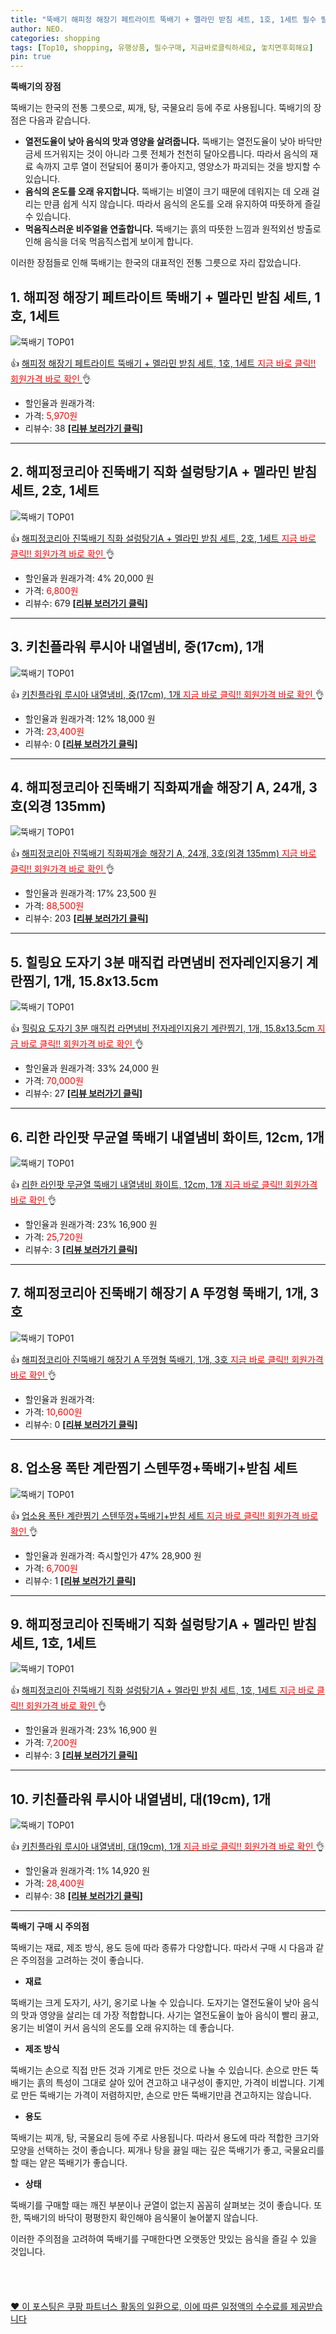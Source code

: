 ```yaml
---
title: "뚝배기 해피정 해장기 페트라이트 뚝배기 + 멜라민 받침 세트, 1호, 1세트 필수 필요 추천 제품 비교 최저 가격 비교 장점 구매가이드"
author: NEO.
categories: shopping
tags: [Top10, shopping, 유행상품, 필수구매, 지금바로클릭하세요, 놓치면후회해요]
pin: true
---
```

**뚝배기의 장점**

뚝배기는 한국의 전통 그릇으로, 찌개, 탕, 국물요리 등에 주로 사용됩니다. 뚝배기의 장점은 다음과 같습니다.

* **열전도율이 낮아 음식의 맛과 영양을 살려줍니다.** 뚝배기는 열전도율이 낮아 바닥만 금세 뜨거워지는 것이 아니라 그릇 전체가 천천히 달아오릅니다. 따라서 음식의 재료 속까지 고루 열이 전달되어 풍미가 좋아지고, 영양소가 파괴되는 것을 방지할 수 있습니다.
* **음식의 온도를 오래 유지합니다.** 뚝배기는 비열이 크기 때문에 데워지는 데 오래 걸리는 만큼 쉽게 식지 않습니다. 따라서 음식의 온도를 오래 유지하여 따뜻하게 즐길 수 있습니다.
* **먹음직스러운 비주얼을 연출합니다.** 뚝배기는 흙의 따뜻한 느낌과 원적외선 방출로 인해 음식을 더욱 먹음직스럽게 보이게 합니다.

이러한 장점들로 인해 뚝배기는 한국의 대표적인 전통 그릇으로 자리 잡았습니다.

   

## 1. 해피정 해장기 페트라이트 뚝배기 + 멜라민 받침 세트, 1호, 1세트

![뚝배기 TOP01](https://thumbnail7.coupangcdn.com/thumbnails/remote/490x490ex/image/retail/images/2023/07/12/17/5/0ffe80f6-3131-47d1-bd58-87e70b104e72.jpg)


👍 [해피정 해장기 페트라이트 뚝배기 + 멜라민 받침 세트, 1호, 1세트 <font color=red> 지금 바로 클릭!! 회원가격 바로 확인 </font> ](https://link.coupang.com/re/AFFSDP?lptag=AF3617701&subid=GithubCoopas&pageKey=7461151597&traceid=V0-153&itemId=19447510573&vendorItemId=86558365937) 👌 


- 할인율과 원래가격: 
- 가격: <span style='color:red'>5,970원</span>
- 리뷰수: 38  [**[리뷰 보러가기 클릭]**](https://link.coupang.com/re/AFFSDP?lptag=AF3617701&subid=GithubCoopas&pageKey=7461151597&traceid=V0-153&itemId=19447510573&vendorItemId=86558365937)

---


   

## 2. 해피정코리아 진뚝배기 직화 설렁탕기A + 멜라민 받침 세트, 2호, 1세트

![뚝배기 TOP01](https://thumbnail8.coupangcdn.com/thumbnails/remote/490x490ex/image/retail/images/7207711416076062-e383ddde-fbef-4df5-a69f-025ec82ea5f1.jpg)


👍 [해피정코리아 진뚝배기 직화 설렁탕기A + 멜라민 받침 세트, 2호, 1세트 <font color=red> 지금 바로 클릭!! 회원가격 바로 확인 </font> ](https://link.coupang.com/re/AFFSDP?lptag=AF3617701&subid=GithubCoopas&pageKey=6654125875&traceid=V0-153&itemId=15256276200&vendorItemId=82476929785) 👌 


- 할인율과 원래가격: 4%  20,000   원
- 가격: <span style='color:red'>6,800원</span>
- 리뷰수: 679  [**[리뷰 보러가기 클릭]**](https://link.coupang.com/re/AFFSDP?lptag=AF3617701&subid=GithubCoopas&pageKey=6654125875&traceid=V0-153&itemId=15256276200&vendorItemId=82476929785)

---


   

## 3. 키친플라워 루시아 내열냄비, 중(17cm), 1개

![뚝배기 TOP01](https://thumbnail10.coupangcdn.com/thumbnails/remote/490x490ex/image/retail/images/2975383615983222-7d1184f8-2217-45fc-8190-b8dd755aca66.jpg)


👍 [키친플라워 루시아 내열냄비, 중(17cm), 1개 <font color=red> 지금 바로 클릭!! 회원가격 바로 확인 </font> ](https://link.coupang.com/re/AFFSDP?lptag=AF3617701&subid=GithubCoopas&pageKey=51824915&traceid=V0-153&itemId=183390302&vendorItemId=3436717075) 👌 


- 할인율과 원래가격: 12%  18,000   원
- 가격: <span style='color:red'>23,400원</span>
- 리뷰수: 0  [**[리뷰 보러가기 클릭]**](https://link.coupang.com/re/AFFSDP?lptag=AF3617701&subid=GithubCoopas&pageKey=51824915&traceid=V0-153&itemId=183390302&vendorItemId=3436717075)

---


   

## 4. 해피정코리아 진뚝배기 직화찌개솥 해장기 A, 24개, 3호(외경 135mm)

![뚝배기 TOP01](https://thumbnail7.coupangcdn.com/thumbnails/remote/490x490ex/image/retail/images/474932604868894-618b3bd2-48bd-472b-8d09-80ed4e8776d8.png)


👍 [해피정코리아 진뚝배기 직화찌개솥 해장기 A, 24개, 3호(외경 135mm) <font color=red> 지금 바로 클릭!! 회원가격 바로 확인 </font> ](https://link.coupang.com/re/AFFSDP?lptag=AF3617701&subid=GithubCoopas&pageKey=5484384449&traceid=V0-153&itemId=19635541619&vendorItemId=75758142075) 👌 


- 할인율과 원래가격: 17%  23,500   원
- 가격: <span style='color:red'>88,500원</span>
- 리뷰수: 203  [**[리뷰 보러가기 클릭]**](https://link.coupang.com/re/AFFSDP?lptag=AF3617701&subid=GithubCoopas&pageKey=5484384449&traceid=V0-153&itemId=19635541619&vendorItemId=75758142075)

---


   

## 5. 힐링요 도자기 3분 매직컵 라면냄비 전자레인지용기 계란찜기, 1개, 15.8x13.5cm

![뚝배기 TOP01](https://thumbnail6.coupangcdn.com/thumbnails/remote/490x490ex/image/vendor_inventory/c387/a22350fd5f2a9e53f13b3b64bd3dbec312b9b30e8f7d7099ec274fcd7272.jpg)


👍 [힐링요 도자기 3분 매직컵 라면냄비 전자레인지용기 계란찜기, 1개, 15.8x13.5cm <font color=red> 지금 바로 클릭!! 회원가격 바로 확인 </font> ](https://link.coupang.com/re/AFFSDP?lptag=AF3617701&subid=GithubCoopas&pageKey=6928314765&traceid=V0-153&itemId=16756056008&vendorItemId=83937572225) 👌 


- 할인율과 원래가격: 33%  24,000   원
- 가격: <span style='color:red'>70,000원</span>
- 리뷰수: 27  [**[리뷰 보러가기 클릭]**](https://link.coupang.com/re/AFFSDP?lptag=AF3617701&subid=GithubCoopas&pageKey=6928314765&traceid=V0-153&itemId=16756056008&vendorItemId=83937572225)

---


   

## 6. 리한 라인팟 무균열 뚝배기 내열냄비 화이트, 12cm, 1개

![뚝배기 TOP01](https://thumbnail8.coupangcdn.com/thumbnails/remote/490x490ex/image/retail/images/2021/01/26/16/0/6d58dcde-75d3-40f4-9732-5f2a531bf637.jpg)


👍 [리한 라인팟 무균열 뚝배기 내열냄비 화이트, 12cm, 1개 <font color=red> 지금 바로 클릭!! 회원가격 바로 확인 </font> ](https://link.coupang.com/re/AFFSDP?lptag=AF3617701&subid=GithubCoopas&pageKey=4697855448&traceid=V0-153&itemId=6343517589&vendorItemId=73638859350) 👌 


- 할인율과 원래가격: 23%  16,900   원
- 가격: <span style='color:red'>25,720원</span>
- 리뷰수: 3  [**[리뷰 보러가기 클릭]**](https://link.coupang.com/re/AFFSDP?lptag=AF3617701&subid=GithubCoopas&pageKey=4697855448&traceid=V0-153&itemId=6343517589&vendorItemId=73638859350)

---


   

## 7. 해피정코리아 진뚝배기 해장기 A 뚜껑형 뚝배기, 1개, 3호

![뚝배기 TOP01](https://thumbnail7.coupangcdn.com/thumbnails/remote/490x490ex/image/retail/images/481784490267607-f66ed18a-7aed-43e4-bfff-eb9b6eb77857.png)


👍 [해피정코리아 진뚝배기 해장기 A 뚜껑형 뚝배기, 1개, 3호 <font color=red> 지금 바로 클릭!! 회원가격 바로 확인 </font> ](https://link.coupang.com/re/AFFSDP?lptag=AF3617701&subid=GithubCoopas&pageKey=7267972893&traceid=V0-153&itemId=18529023681&vendorItemId=85667463251) 👌 


- 할인율과 원래가격: 
- 가격: <span style='color:red'>10,600원</span>
- 리뷰수: 0  [**[리뷰 보러가기 클릭]**](https://link.coupang.com/re/AFFSDP?lptag=AF3617701&subid=GithubCoopas&pageKey=7267972893&traceid=V0-153&itemId=18529023681&vendorItemId=85667463251)

---


   

## 8. 업소용 폭탄 계란찜기 스텐뚜껑+뚝배기+받침 세트

![뚝배기 TOP01](https://thumbnail7.coupangcdn.com/thumbnails/remote/490x490ex/image/vendor_inventory/07b4/a0be4691e0b8088a635914f6f19cc6927fe183832f654d58a059eac90cec.jpg)


👍 [업소용 폭탄 계란찜기 스텐뚜껑+뚝배기+받침 세트 <font color=red> 지금 바로 클릭!! 회원가격 바로 확인 </font> ](https://link.coupang.com/re/AFFSDP?lptag=AF3617701&subid=GithubCoopas&pageKey=7229980571&traceid=V0-153&itemId=18343346323&vendorItemId=85487512859) 👌 


- 할인율과 원래가격: 즉시할인가 47%  28,900   원
- 가격: <span style='color:red'>6,700원</span>
- 리뷰수: 1  [**[리뷰 보러가기 클릭]**](https://link.coupang.com/re/AFFSDP?lptag=AF3617701&subid=GithubCoopas&pageKey=7229980571&traceid=V0-153&itemId=18343346323&vendorItemId=85487512859)

---


   

## 9. 해피정코리아 진뚝배기 직화 설렁탕기A + 멜라민 받침 세트, 1호, 1세트

![뚝배기 TOP01](https://thumbnail7.coupangcdn.com/thumbnails/remote/490x490ex/image/retail/images/7207711300507671-62ea8095-fce9-4aed-8fa8-802c55a2c0df.jpg)


👍 [해피정코리아 진뚝배기 직화 설렁탕기A + 멜라민 받침 세트, 1호, 1세트 <font color=red> 지금 바로 클릭!! 회원가격 바로 확인 </font> ](https://link.coupang.com/re/AFFSDP?lptag=AF3617701&subid=GithubCoopas&pageKey=6654125875&traceid=V0-153&itemId=15256276203&vendorItemId=82476929794) 👌 


- 할인율과 원래가격: 23%  16,900   원
- 가격: <span style='color:red'>7,200원</span>
- 리뷰수: 3  [**[리뷰 보러가기 클릭]**](https://link.coupang.com/re/AFFSDP?lptag=AF3617701&subid=GithubCoopas&pageKey=6654125875&traceid=V0-153&itemId=15256276203&vendorItemId=82476929794)

---


   

## 10. 키친플라워 루시아 내열냄비, 대(19cm), 1개

![뚝배기 TOP01](https://thumbnail6.coupangcdn.com/thumbnails/remote/490x490ex/image/retail/images/2017/12/06/15/3/2418714c-a5f5-4bea-ac93-c3e891852c73.jpg)


👍 [키친플라워 루시아 내열냄비, 대(19cm), 1개 <font color=red> 지금 바로 클릭!! 회원가격 바로 확인 </font> ](https://link.coupang.com/re/AFFSDP?lptag=AF3617701&subid=GithubCoopas&pageKey=51824915&traceid=V0-153&itemId=183390301&vendorItemId=3436717079) 👌 


- 할인율과 원래가격: 1%  14,920   원
- 가격: <span style='color:red'>28,400원</span>
- 리뷰수: 38  [**[리뷰 보러가기 클릭]**](https://link.coupang.com/re/AFFSDP?lptag=AF3617701&subid=GithubCoopas&pageKey=51824915&traceid=V0-153&itemId=183390301&vendorItemId=3436717079)

---
**뚝배기 구매 시 주의점**

뚝배기는 재료, 제조 방식, 용도 등에 따라 종류가 다양합니다. 따라서 구매 시 다음과 같은 주의점을 고려하는 것이 좋습니다.

* **재료**

뚝배기는 크게 도자기, 사기, 옹기로 나눌 수 있습니다. 도자기는 열전도율이 낮아 음식의 맛과 영양을 살리는 데 가장 적합합니다. 사기는 열전도율이 높아 음식이 빨리 끓고, 옹기는 비열이 커서 음식의 온도를 오래 유지하는 데 좋습니다.

* **제조 방식**

뚝배기는 손으로 직접 만든 것과 기계로 만든 것으로 나눌 수 있습니다. 손으로 만든 뚝배기는 흙의 특성이 그대로 살아 있어 견고하고 내구성이 좋지만, 가격이 비쌉니다. 기계로 만든 뚝배기는 가격이 저렴하지만, 손으로 만든 뚝배기만큼 견고하지는 않습니다.

* **용도**

뚝배기는 찌개, 탕, 국물요리 등에 주로 사용됩니다. 따라서 용도에 따라 적합한 크기와 모양을 선택하는 것이 좋습니다. 찌개나 탕을 끓일 때는 깊은 뚝배기가 좋고, 국물요리를 할 때는 얕은 뚝배기가 좋습니다.

* **상태**

뚝배기를 구매할 때는 깨진 부분이나 균열이 없는지 꼼꼼히 살펴보는 것이 좋습니다. 또한, 뚝배기의 바닥이 평평한지 확인해야 음식물이 눌어붙지 않습니다.

이러한 주의점을 고려하여 뚝배기를 구매한다면 오랫동안 맛있는 음식을 즐길 수 있을 것입니다.<br><br><br><br><br> [ ❤  이 포스팅은 쿠팡 파트너스 활동의 일환으로, 이에 따른 일정액의 수수료를 제공받습니다](https://link.coupang.com/a/bcEFyh)